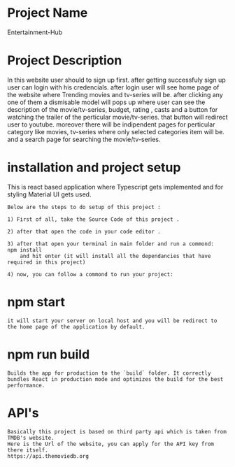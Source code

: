 # Project Name 

  Entertainment-Hub

# Project Description

  In this website user should to sign up first. after getting successfuly sign up user can login with his credencials. after login user will see home page of the website where Trending movies and tv-series will be. after clicking any one of them a dismisable model will pops up where user can see the description of the movie/tv-series, budget, rating , casts and a button for watching the trailer of the perticular movie/tv-series. that button will redirect user to youtube. moreover there will be indipendent pages for perticular category like movies, tv-series where only selected categories item will be. and a search page for searching the movie/tv-series.

# installation and project setup

  This is react based application where Typescript gets implemented and for styling Material UI gets used.

    Below are the steps to do setup of this project :

    1) First of all, take the Source Code of this project .

    2) after that open the code in your code editor .

    3) after that open your terminal in main folder and run a commond:  npm install
        and hit enter (it will install all the dependancies that have required in this project)

    4) now, you can follow a commond to run your project:
  # npm start
  
    it will start your server on local host and you will be redirect to the home page of the application by default.

 # npm run build

    Builds the app for production to the `build` folder. It correctly bundles React in production mode and optimizes the build for the best performance.

 # API's

    Basically this project is based on third party api which is taken from TMDB's website.
    Here is the Url of the website, you can apply for the API key from there itself.
    https://api.themoviedb.org
